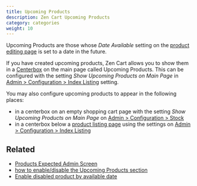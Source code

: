 ```yaml
---
title: Upcoming Products
description: Zen Cart Upcoming Products 
category: categories
weight: 10
---
```


Upcoming Products are those whose _Date Available_ setting on the 
[product editing page](/user/products/product_edit/) is set to a date in the future. 

If you have created upcoming products, Zen Cart allows you to show them 
in a [Centerbox](/user/template/centerboxes/)
on the main page called Upcoming Products.  This can be configured with the setting *Show Upcoming Products on Main Page* in [Admin > Configuration > Index Listing](/user/admin_pages/configuration/configuration_indexlisting/) setting. 

You may also configure upcoming products to appear in the following places: 

- in a centerbox on an empty shopping cart page with the setting *Show Upcoming Products on Main Page* on [Admin > Configuration > Stock](/user/admin_pages/configuration/configuration_stock/)
- in a centerbox below a [product listing page](/user/storefront_pages/listing_pages/) using the settings on [Admin > Configuration > Index Listing](/user/admin_pages/configuration/configuration_indexlisting/)

## Related 

- [Products Expected Admin Screen](/user/admin_pages/catalog/products_expected/)
- [how to enable/disable the Upcoming Products section](/user/admin/centerboxes/)
- [Enable disabled product by available date](/user/admin_pages/configuration/configuration_stock/#enable_disabled_product_by_available_date)
 
